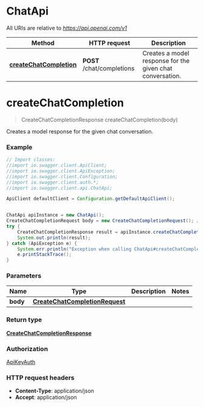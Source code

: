 # ChatApi

All URIs are relative to *https://api.openai.com/v1*

Method | HTTP request | Description
------------- | ------------- | -------------
[**createChatCompletion**](ChatApi.md#createChatCompletion) | **POST** /chat/completions | Creates a model response for the given chat conversation.

<a name="createChatCompletion"></a>
# **createChatCompletion**
> CreateChatCompletionResponse createChatCompletion(body)

Creates a model response for the given chat conversation.

### Example
```java
// Import classes:
//import io.swagger.client.ApiClient;
//import io.swagger.client.ApiException;
//import io.swagger.client.Configuration;
//import io.swagger.client.auth.*;
//import io.swagger.client.api.ChatApi;

ApiClient defaultClient = Configuration.getDefaultApiClient();


ChatApi apiInstance = new ChatApi();
CreateChatCompletionRequest body = new CreateChatCompletionRequest(); // CreateChatCompletionRequest | 
try {
    CreateChatCompletionResponse result = apiInstance.createChatCompletion(body);
    System.out.println(result);
} catch (ApiException e) {
    System.err.println("Exception when calling ChatApi#createChatCompletion");
    e.printStackTrace();
}
```

### Parameters

Name | Type | Description  | Notes
------------- | ------------- | ------------- | -------------
 **body** | [**CreateChatCompletionRequest**](CreateChatCompletionRequest.md)|  |

### Return type

[**CreateChatCompletionResponse**](CreateChatCompletionResponse.md)

### Authorization

[ApiKeyAuth](../README.md#ApiKeyAuth)

### HTTP request headers

 - **Content-Type**: application/json
 - **Accept**: application/json

